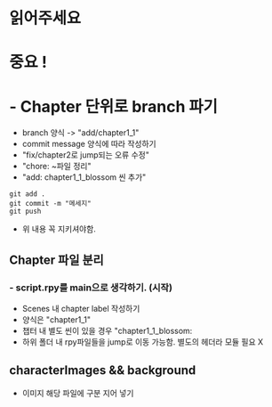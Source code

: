 # 읽어주세요 

# 중요 !
# - Chapter 단위로 branch 파기
- branch 양식 -> "add/chapter1_1"
- commit message 양식에 따라 작성하기
- "fix/chapter2로 jump되는 오류 수정"
- "chore: ~파일 정리"
- "add: chapter1_1_blossom 씬 추가"
```
git add .
git commit -m "메세지"
git push
```
- 위 내용 꼭 지키셔야함.

## Chapter 파일 분리

### - script.rpy를 main으로 생각하기. (시작)
- Scenes 내 chapter label 작성하기
- 양식은 "chapter1_1"
- 챕터 내 별도 씬이 있을 경우 "chapter1_1_blossom:
- 하위 폴더 내 rpy파일들을 jump로 이동 가능함. 별도의 헤더라 모듈 필요 X

## characterImages && background 

- 이미지 해당 파일에 구분 지어 넣기

